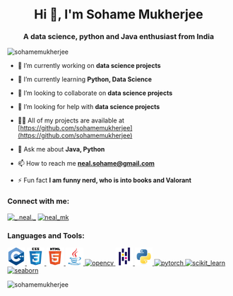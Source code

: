 <h1 align="center">Hi 👋, I'm Sohame Mukherjee</h1>
<h3 align="center">A data science, python and Java enthusiast from India</h3>

<p align="left"> <img src="https://komarev.com/ghpvc/?username=sohamemukherjee&label=Profile%20views&color=0e75b6&style=flat" alt="sohamemukherjee" /> </p>

- 🔭 I’m currently working on **data science projects**

- 🌱 I’m currently learning **Python, Data Science**

- 👯 I’m looking to collaborate on **data science projects**

- 🤝 I’m looking for help with **data science projects**

- 👨‍💻 All of my projects are available at [https://github.com/sohamemukherjee](https://github.com/sohamemukherjee)

- 💬 Ask me about **Java, Python**

- 📫 How to reach me **neal.sohame@gmail.com**

- ⚡ Fun fact **I am funny nerd, who is into books and Valorant**

<h3 align="left">Connect with me:</h3>
<p align="left">
<a href="https://instagram.com/_.neal._" target="blank"><img align="center" src="https://raw.githubusercontent.com/rahuldkjain/github-profile-readme-generator/master/src/images/icons/Social/instagram.svg" alt="_.neal._" height="30" width="40" /></a>
<a href="https://www.leetcode.com/neal_mk" target="blank"><img align="center" src="https://raw.githubusercontent.com/rahuldkjain/github-profile-readme-generator/master/src/images/icons/Social/leet-code.svg" alt="neal_mk" height="30" width="40" /></a>
</p>

<h3 align="left">Languages and Tools:</h3>
<p align="left"> <a href="https://www.w3schools.com/cpp/" target="_blank" rel="noreferrer"> <img src="https://raw.githubusercontent.com/devicons/devicon/master/icons/cplusplus/cplusplus-original.svg" alt="cplusplus" width="40" height="40"/> </a> <a href="https://www.w3schools.com/css/" target="_blank" rel="noreferrer"> <img src="https://raw.githubusercontent.com/devicons/devicon/master/icons/css3/css3-original-wordmark.svg" alt="css3" width="40" height="40"/> </a> <a href="https://www.w3.org/html/" target="_blank" rel="noreferrer"> <img src="https://raw.githubusercontent.com/devicons/devicon/master/icons/html5/html5-original-wordmark.svg" alt="html5" width="40" height="40"/> </a> <a href="https://www.java.com" target="_blank" rel="noreferrer"> <img src="https://raw.githubusercontent.com/devicons/devicon/master/icons/java/java-original.svg" alt="java" width="40" height="40"/> </a> <a href="https://opencv.org/" target="_blank" rel="noreferrer"> <img src="https://www.vectorlogo.zone/logos/opencv/opencv-icon.svg" alt="opencv" width="40" height="40"/> </a> <a href="https://pandas.pydata.org/" target="_blank" rel="noreferrer"> <img src="https://raw.githubusercontent.com/devicons/devicon/2ae2a900d2f041da66e950e4d48052658d850630/icons/pandas/pandas-original.svg" alt="pandas" width="40" height="40"/> </a> <a href="https://www.python.org" target="_blank" rel="noreferrer"> <img src="https://raw.githubusercontent.com/devicons/devicon/master/icons/python/python-original.svg" alt="python" width="40" height="40"/> </a> <a href="https://pytorch.org/" target="_blank" rel="noreferrer"> <img src="https://www.vectorlogo.zone/logos/pytorch/pytorch-icon.svg" alt="pytorch" width="40" height="40"/> </a> <a href="https://scikit-learn.org/" target="_blank" rel="noreferrer"> <img src="https://upload.wikimedia.org/wikipedia/commons/0/05/Scikit_learn_logo_small.svg" alt="scikit_learn" width="40" height="40"/> </a> <a href="https://seaborn.pydata.org/" target="_blank" rel="noreferrer"> <img src="https://seaborn.pydata.org/_images/logo-mark-lightbg.svg" alt="seaborn" width="40" height="40"/> </a> </p>

<p><img align="center" src="https://github-readme-stats.vercel.app/api/top-langs?username=sohamemukherjee&show_icons=true&locale=en&layout=compact" alt="sohamemukherjee" /></p>
